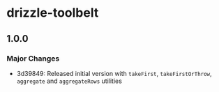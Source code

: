 # drizzle-toolbelt

## 1.0.0

### Major Changes

- 3d39849: Released initial version with `takeFirst`, `takeFirstOrThrow`, `aggregate` and `aggregateRows` utilities
